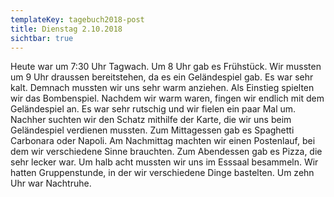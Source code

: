 ```yaml
---
templateKey: tagebuch2018-post
title: Dienstag 2.10.2018
sichtbar: true
---
```

Heute war um 7:30 Uhr Tagwach. Um 8 Uhr gab es Frühstück. Wir mussten um 9 Uhr draussen bereitstehen, da es ein Geländespiel gab. Es war sehr kalt. Demnach mussten wir uns sehr warm anziehen. Als Einstieg spielten wir das Bombenspiel. Nachdem wir warm waren, fingen wir endlich mit dem Geländespiel an. Es war sehr rutschig und wir fielen ein paar Mal um. Nachher suchten wir den Schatz mithilfe der Karte, die wir uns beim Geländespiel verdienen mussten. Zum Mittagessen gab es Spaghetti Carbonara oder Napoli. Am Nachmittag machten wir einen Postenlauf, bei dem wir verschiedene Sinne brauchten. Zum Abendessen gab es Pizza, die sehr lecker war. Um halb acht mussten wir uns im Esssaal besammeln. Wir hatten Gruppenstunde, in der wir verschiedene Dinge bastelten. Um zehn Uhr war Nachtruhe.
